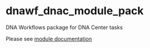 # dnawf_dnac_module_pack
DNA Workflows package for DNA Center tasks

Please see [module documentation](https://wwwin-github.cisco.com/pages/cxea/dnawf_dnac_module_pack/)
